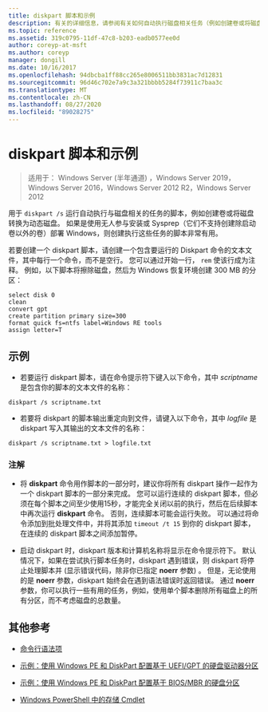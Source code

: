 ```yaml
---
title: diskpart 脚本和示例
description: 有关的详细信息，请参阅有关如何自动执行磁盘相关任务（例如创建卷或将磁盘转换为动态磁盘）的示例。
ms.topic: reference
ms.assetid: 319c0795-11df-47c8-b203-eadb0577ee0d
author: coreyp-at-msft
ms.author: coreyp
manager: dongill
ms.date: 10/16/2017
ms.openlocfilehash: 94dbcba1ff88cc265e8006511bb3831ac7d12831
ms.sourcegitcommit: 96d46c702e7a9c3a321bbbb5284f73911c7baa3c
ms.translationtype: MT
ms.contentlocale: zh-CN
ms.lasthandoff: 08/27/2020
ms.locfileid: "89028275"
---
```

# <a name="diskpart-scripts-and-examples"></a>diskpart 脚本和示例

> 适用于： Windows Server (半年通道) ，Windows Server 2019，Windows Server 2016，Windows Server 2012 R2，Windows Server 2012

用于 `diskpart /s` 运行自动执行与磁盘相关的任务的脚本，例如创建卷或将磁盘转换为动态磁盘。 如果是使用无人参与安装或 Sysprep（它们不支持创建除启动卷以外的卷）部署 Windows，则创建执行这些任务的脚本非常有用。

若要创建一个 diskpart 脚本，请创建一个包含要运行的 Diskpart 命令的文本文件，其中每行一个命令，而不是空行。 您可以通过开始一行， `rem` 使该行成为注释。 例如，以下脚本将擦除磁盘，然后为 Windows 恢复环境创建 300 MB 的分区：

```
select disk 0
clean
convert gpt
create partition primary size=300
format quick fs=ntfs label=Windows RE tools
assign letter=T
```

## <a name="examples"></a>示例

- 若要运行 diskpart 脚本，请在命令提示符下键入以下命令，其中 *scriptname* 是包含你的脚本的文本文件的名称：

```
diskpart /s scriptname.txt
```

- 若要将 diskpart 的脚本输出重定向到文件，请键入以下命令，其中 *logfile* 是 diskpart 写入其输出的文本文件的名称：

```
diskpart /s scriptname.txt > logfile.txt
```

### <a name="remarks"></a>注解

- 将 **diskpart** 命令用作脚本的一部分时，建议你将所有 diskpart 操作一起作为一个 diskpart 脚本的一部分来完成。 您可以运行连续的 diskpart 脚本，但必须在每个脚本之间至少使用15秒，才能完全关闭以前的执行，然后在后续脚本中再次运行 **diskpart** 命令。 否则，连续脚本可能会运行失败。 可以通过将命令添加到批处理文件中，并将其添加 `timeout /t 15` 到你的 diskpart 脚本，在连续的 diskpart 脚本之间添加暂停。

- 启动 diskpart 时，diskpart 版本和计算机名称将显示在命令提示符下。 默认情况下，如果在尝试执行脚本任务时，diskpart 遇到错误，则 diskpart 将停止处理脚本并 (显示错误代码，除非你已指定 **noerr** 参数) 。 但是，无论使用的是 **noerr** 参数，diskpart 始终会在遇到语法错误时返回错误。 通过 **noerr** 参数，你可以执行一些有用的任务，例如，使用单个脚本删除所有磁盘上的所有分区，而不考虑磁盘的总数量。

## <a name="additional-references"></a>其他参考

- [命令行语法项](command-line-syntax-key.md)

- [示例：使用 Windows PE 和 DiskPart 配置基于 UEFI/GPT 的硬盘驱动器分区](/previous-versions/windows/it-pro/windows-8.1-and-8/hh825686(v=win.10))

- [示例：使用 Windows PE 和 DiskPart 配置基于 BIOS/MBR 的硬盘分区](/previous-versions/windows/it-pro/windows-8.1-and-8/hh825677(v=win.10))

- [Windows PowerShell 中的存储 Cmdlet](/powershell/module/storage/?view=win10-ps)
